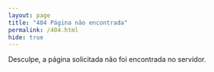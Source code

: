 ```yaml
---
layout: page
title: "404 Página não encontrada"
permalink: /404.html
hide: true
---
```


Desculpe, a página solicitada não foi encontrada no servidor.
